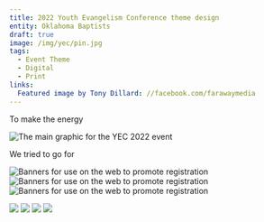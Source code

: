 ```yaml
---
title: 2022 Youth Evangelism Conference theme design
entity: Oklahoma Baptists
draft: true
image: /img/yec/pin.jpg
tags:
  - Event Theme
  - Digital
  - Print
links:
  Featured image by Tony Dillard: //facebook.com/farawaymedia
---
```


To make the energy

![The main graphic for the YEC 2022 event](/img/yec/16x9.png)

We tried to go for

![Banners for use on the web to promote registration](/img/yec/super-early-bird-deadline-banner.png)
![Banners for use on the web to promote registration](/img/yec/early-bird-deadline-banner.png)
![Banners for use on the web to promote registration](/img/yec/regular-deadline-banner.png)

<div class="grid">
  <img src="/img/yec/1x1-chase.png">
  <img src="/img/yec/1x1-rigney.png">
  <img src="/img/yec/1x1-horton.png">
  <img src="/img/yec/1x1-skit-guys.png">
</div>